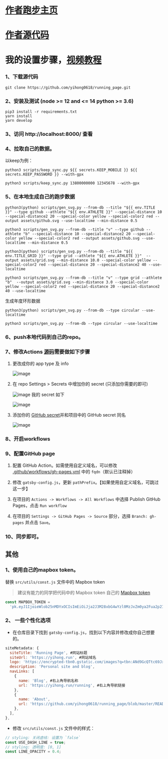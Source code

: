 
# [作者跑步主页](https://yihong.run)
# [作者源代码](https://github.com/yihong0618/running_page)




# 我的设置步骤，[视频教程](https://youtu.be/reLiY9p8EJk)

### 1、下载源代码

```
git clone https://github.com/yihong0618/running_page.git
```
### 2、安装及测试 (node >= 12 and <= 14 python >= 3.6)

```
pip3 install -r requirements.txt
yarn install
yarn develop
```
### 3、访问 http://localhost:8000/ 查看

### 4、拉取自己的数据。
以keep为例：
```
python3 scripts/keep_sync.py ${{ secrets.KEEP_MOBILE }} ${{ secrets.KEEP_PASSWORD }} --with-gpx
```
```
python3 scripts/keep_sync.py 13800000000 12345678 --with-gpx
```
### 5、在本地生成自己的跑步数据

```
python3(python) scripts/gen_svg.py --from-db --title "${{ env.TITLE }}" --type github --athlete "${{ env.ATHLETE }}" --special-distance 10 --special-distance2 20 --special-color yellow --special-color2 red --output assets/github.svg --use-localtime --min-distance 0.5
```
```
python3 scripts/gen_svg.py --from-db --title "v" --type github --athlete "b" --special-distance 10 --special-distance2 20 --special-color yellow --special-color2 red --output assets/github.svg --use-localtime --min-distance 0.5
```
```
python3(python) scripts/gen_svg.py --from-db --title "${{ env.TITLE_GRID }}" --type grid --athlete "${{ env.ATHLETE }}"  --output assets/grid.svg --min-distance 10.0 --special-color yellow --special-color2 red --special-distance 20 --special-distance2 40 --use-localtime
```
```
python3 scripts/gen_svg.py --from-db --title "v" --type grid --athlete "b"  --output assets/grid.svg --min-distance 3.0 --special-color yellow --special-color2 red --special-distance 20 --special-distance2 40 --use-localtime
```
生成年度环形数据

```
python3(python) scripts/gen_svg.py --from-db --type circular --use-localtime
```
```
python3 scripts/gen_svg.py --from-db --type circular --use-localtime
```
### 6、push本地代码到自己的repo。
### 7、修改Actions [源码](https://github.com/yihong0618/running_page/blob/master/.github/workflows/run_data_sync.yml)需要做如下步骤

1. 更改成你的 app type 及 info

   ![image](https://user-images.githubusercontent.com/15976103/94450124-73f98800-01df-11eb-9b3c-ac1a6224f46f.png)
2. 在 repo Settings > Secrets 中增加你的 secret (只添加你需要的即可)

   ![image](https://user-images.githubusercontent.com/15976103/94450295-aacf9e00-01df-11eb-80b7-a92b9cd1461e.png)
   我的 secret 如下

   ![image](https://user-images.githubusercontent.com/15976103/94451037-8922e680-01e0-11eb-9bb9-729f0eadcdb7.png)
3. 添加你的 [GitHub secret](https://github.com/settings/tokens)并和项目中的 GitHub secret 同名

   ![image](https://user-images.githubusercontent.com/15976103/94450721-2f222100-01e0-11eb-94a7-ef1f06fc0a59.png)

### 8、开启workflows
### 9、配置GitHub page
1. 配置 GitHub Action。如需使用自定义域名，可以修改 [.github/workflows/gh-pages.yml](.github/workflows/gh-pages.yml) 中的 `fqdn`（默认已注释掉）

2. 修改 `gatsby-config.js`，更新 `pathPrefix`。【如果使用自定义域名，可跳过这一步】

3. 在项目的 `Actions -> Workflows -> All Workflows` 中选择 Publish GitHub Pages，点击 `Run workflow`

4. 在项目的 `Settings -> GitHub Pages -> Source` 部分，选择 `Branch: gh-pages` 并点击 `Save`。

### 10、同步即可。


## 其他
### 1、使用自己的mapbox token。
替换 `src/utils/const.js` 文件中的 Mapbox token

> 建议有能力的同学把代码中的 Mapbox token 自己的 [Mapbox token](https://www.mapbox.com/)

```javascript
const MAPBOX_TOKEN =
  'pk.eyJ1IjoieWlob25nMDYxOCIsImEiOiJja2J3M28xbG4wYzl0MzJxZm0ya2Fua2p2In0.PNKfkeQwYuyGOTT_x9BJ4Q';
```

### 2、 一些个性化选项

* 在仓库目录下找到 `gatsby-config.js`，找到以下内容并修改成你自己想要的。

```javascript
siteMetadata: {
  siteTitle: 'Running Page', #网站标题
  siteUrl: 'https://yihong.run', #网站域名
  logo: 'https://encrypted-tbn0.gstatic.com/images?q=tbn:ANd9GcQTtc69JxHNcmN1ETpMUX4dozAgAN6iPjWalQ&usqp=CAU', #左上角LOGO
  description: 'Personal site and blog',
  navLinks: [
    {
      name: 'Blog', #右上角导航名称
      url: 'https://yihong.run/running', #右上角导航链接
    },
    {
      name: 'About',
      url: 'https://github.com/yihong0618/running_page/blob/master/README-CN.md',
    },
  ],
},
```
* 修改 `src/utils/const.js` 文件中的样式： 
```javascript
// styling: 关闭虚线: 设置为 `false`
const USE_DASH_LINE = true;
// styling: 透明度: [0, 1]
const LINE_OPACITY = 0.4;
```